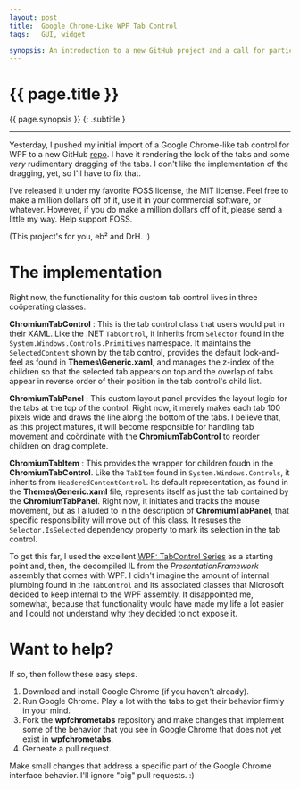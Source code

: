 ```yaml
---
layout: post
title:  Google Chrome-Like WPF Tab Control
tags:   GUI, widget

synopsis: An introduction to a new GitHub project and a call for participation.
---
```


# {{ page.title }}

{{ page.synopsis }}
{: .subtitle }

-----

Yesterday, I pushed my initial import of a Google Chrome-like tab control for
WPF to a new GitHub
[repo](https://github.com/realistschuckle/wpfchrometabs "WPF Chrome Tabs").
I have it rendering the look of the tabs and some *very* rudimentary dragging
of the tabs. I don't like the implementation of the dragging, yet, so I'll
have to fix that.

I've released it under my favorite FOSS license, the MIT license. Feel free to
make a million dollars off of it, use it in your commercial software, or
whatever. However, if you do make a million dollars off of it, please send a
little my way. Help support FOSS.

(This project's for you, eb&#178; and DrH. :)

# The implementation

Right now, the functionality for this custom tab control lives in three 
coöperating classes.

__ChromiumTabControl__
: This is the tab control class that users would put in their XAML. Like the
.NET `TabControl`, it inherits from `Selector` found in the
`System.Windows.Controls.Primitives` namespace. It maintains the
``SelectedContent`` shown by the tab control, provides the default
look-and-feel as found in **Themes\Generic.xaml**, and manages the z-index of
the children so that the selected tab appears on top and the overlap of tabs
appear in reverse order of their position in the tab control's child list.

__ChromiumTabPanel__
: This custom layout panel provides the layout logic for the tabs at the top
of the control. Right now, it merely makes each tab 100 pixels wide and draws
the line along the bottom of the tabs. I believe that, as this project
matures, it will become responsible for handling tab movement and
coördinate with the **ChromiumTabControl** to reorder children on drag
complete.

__ChromiumTabItem__
: This provides the wrapper for children foudn in the **ChromiumTabControl**.
Like the ``TabItem`` found in ``System.Windows.Controls``, it inherits from
``HeaderedContentControl``. Its default representation, as found in the
**Themes\Generic.xaml** file, represents itself as just the tab contained by
the **ChromiumTabPanel**. Right now, it initiates and tracks the mouse
movement, but as I alluded to in the description of **ChromiumTabPanel**, that
specific responsibility will move out of this class. It resuses the
`Selector.IsSelected` dependency property to mark its selection in the tab
control.

To get this far, I used the excellent
[WPF: TabControl Series](http://blogs.intuidev.com/post/2010/01/25/TabControlStyling_PartOne.aspx)
as a starting point and, then, the decompiled IL from the
*PresentationFramework* assembly that comes with WPF. I didn't imagine the
amount of internal plumbing found in the ``TabControl`` and its associated
classes that Microsoft decided to keep internal to the WPF assembly. It
disappointed me, somewhat, because that functionality would have made my life
a lot easier and I could not understand why they decided to not expose it.

# Want to help?

If so, then follow these easy steps.

1. Download and install Google Chrome (if you haven't already).
1. Run Google Chrome. Play a lot with the tabs to get their behavior firmly
   in your mind.
1. Fork the **wpfchrometabs** repository and make changes that implement some
   of the behavior that you see in Google Chrome that does not yet exist in
   **wpfchrometabs**.
1. Gerneate a pull request.

Make small changes that address a specific part of the Google Chrome interface
behavior. I'll ignore "big" pull requests. :)
